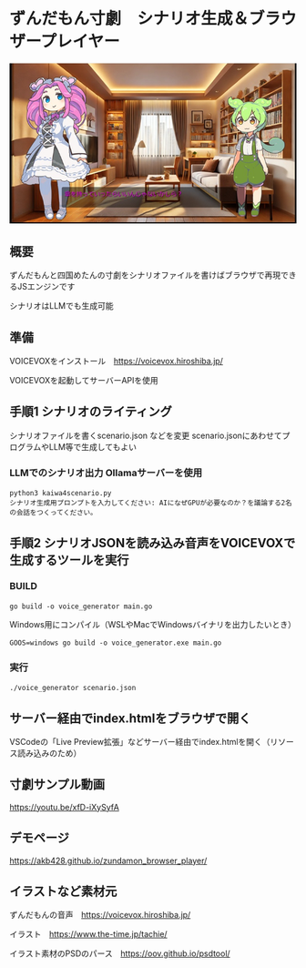 # ずんだもん寸劇　シナリオ生成＆ブラウザープレイヤー

![サンプル](./sample.jpg)

## 概要

ずんだもんと四国めたんの寸劇をシナリオファイルを書けばブラウザで再現できるJSエンジンです

シナリオはLLMでも生成可能

## 準備

VOICEVOXをインストール　https://voicevox.hiroshiba.jp/

VOICEVOXを起動してサーバーAPIを使用

## 手順1 シナリオのライティング

シナリオファイルを書くscenario.json などを変更
scenario.jsonにあわせてプログラムやLLM等で生成してもよい

### LLMでのシナリオ出力 Ollamaサーバーを使用

```
python3 kaiwa4scenario.py
シナリオ生成用プロンプトを入力してください: AIになぜGPUが必要なのか？を議論する2名の会話をつくってください。
```

## 手順2 シナリオJSONを読み込み音声をVOICEVOXで生成するツールを実行

### BUILD

```
go build -o voice_generator main.go
```

Windows用にコンパイル（WSLやMacでWindowsバイナリを出力したいとき）

```
GOOS=windows go build -o voice_generator.exe main.go
```

### 実行
```
./voice_generator scenario.json 
```

## サーバー経由でindex.htmlをブラウザで開く

VSCodeの「Live Preview拡張」などサーバー経由でindex.htmlを開く（リソース読み込みのため）


## 寸劇サンプル動画

https://youtu.be/xfD-iXySyfA

## デモページ

https://akb428.github.io/zundamon_browser_player/


## イラストなど素材元

ずんだもんの音声　https://voicevox.hiroshiba.jp/

イラスト　https://www.the-time.jp/tachie/

イラスト素材のPSDのパース　https://oov.github.io/psdtool/
